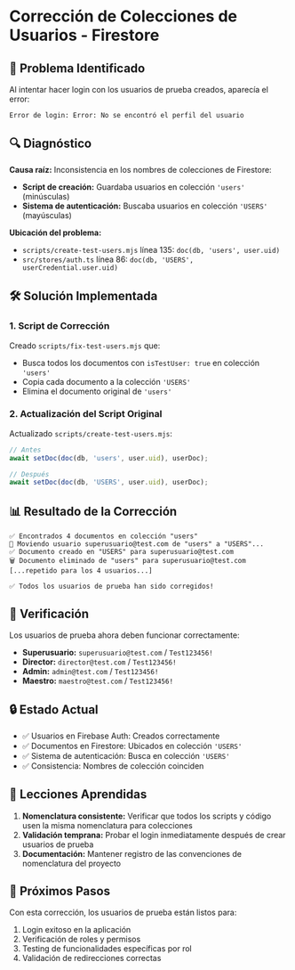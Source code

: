 # Corrección de Colecciones de Usuarios - Firestore

## 🐛 Problema Identificado

Al intentar hacer login con los usuarios de prueba creados, aparecía el error:
```
Error de login: Error: No se encontró el perfil del usuario
```

## 🔍 Diagnóstico

**Causa raíz:** Inconsistencia en los nombres de colecciones de Firestore:

- **Script de creación:** Guardaba usuarios en colección `'users'` (minúsculas)
- **Sistema de autenticación:** Buscaba usuarios en colección `'USERS'` (mayúsculas)

**Ubicación del problema:**
- `scripts/create-test-users.mjs` línea 135: `doc(db, 'users', user.uid)`
- `src/stores/auth.ts` línea 86: `doc(db, 'USERS', userCredential.user.uid)`

## 🛠️ Solución Implementada

### 1. Script de Corrección
Creado `scripts/fix-test-users.mjs` que:
- Busca todos los documentos con `isTestUser: true` en colección `'users'`
- Copia cada documento a la colección `'USERS'`
- Elimina el documento original de `'users'`

### 2. Actualización del Script Original
Actualizado `scripts/create-test-users.mjs`:
```javascript
// Antes
await setDoc(doc(db, 'users', user.uid), userDoc);

// Después  
await setDoc(doc(db, 'USERS', user.uid), userDoc);
```

## 📊 Resultado de la Corrección

```
✅ Encontrados 4 documentos en colección "users"
🔄 Moviendo usuario superusuario@test.com de "users" a "USERS"...
✅ Documento creado en "USERS" para superusuario@test.com
🗑️ Documento eliminado de "users" para superusuario@test.com
[...repetido para los 4 usuarios...]

✅ Todos los usuarios de prueba han sido corregidos!
```

## 🧪 Verificación

Los usuarios de prueba ahora deben funcionar correctamente:

- **Superusuario:** `superusuario@test.com` / `Test123456!`
- **Director:** `director@test.com` / `Test123456!`
- **Admin:** `admin@test.com` / `Test123456!`
- **Maestro:** `maestro@test.com` / `Test123456!`

## 🔒 Estado Actual

- ✅ Usuarios en Firebase Auth: Creados correctamente
- ✅ Documentos en Firestore: Ubicados en colección `'USERS'`
- ✅ Sistema de autenticación: Busca en colección `'USERS'`
- ✅ Consistencia: Nombres de colección coinciden

## 📝 Lecciones Aprendidas

1. **Nomenclatura consistente:** Verificar que todos los scripts y código usen la misma nomenclatura para colecciones
2. **Validación temprana:** Probar el login inmediatamente después de crear usuarios de prueba
3. **Documentación:** Mantener registro de las convenciones de nomenclatura del proyecto

## 🚀 Próximos Pasos

Con esta corrección, los usuarios de prueba están listos para:
1. Login exitoso en la aplicación
2. Verificación de roles y permisos
3. Testing de funcionalidades específicas por rol
4. Validación de redirecciones correctas

